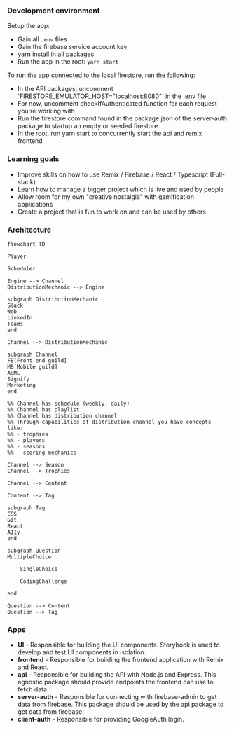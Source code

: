 ### Development environment

Setup the app:

- Gain all `.env` files
- Gain the firebase service account key
- yarn install in all packages
- Run the app in the root: `yarn start`

To run the app connected to the local firestore, run the following:

- In the API packages, uncomment 'FIRESTORE_EMULATOR_HOST="localhost:8080"' in the .env file
- For now, uncomment checkIfAuthenticated function for each request you're working with
- Run the firestore command found in the package.json of the server-auth package to startup an empty or seeded firestore
- In the root, run yarn start to concurrently start the api and remix frontend

### Learning goals

- Improve skills on how to use Remix / Firebase / React / Typescript (Full-stack)
- Learn how to manage a bigger project which is live and used by people
- Allow room for my own "creative nostalgia" with gamification applications
- Create a project that is fun to work on and can be used by others

### Architecture

```mermaid
flowchart TD

Player

Scheduler

Engine --> Channel
DistributionMechanic --> Engine

subgraph DistributionMechanic
Slack
Web
LinkedIn
Teams
end

Channel --> DistributionMechanic

subgraph Channel
FE[Front end guild]
MB[Mobile guild]
ASML
Signify
Marketing
end

%% Channel has schedule (weekly, daily)
%% Channel has playlist
%% Channel has distribution channel
%% Through capabilities of distribution channel you have concepts like:
%% - trophies
%% - players
%% - seasons
%% - scoring mechanics

Channel --> Season
Channel --> Trophies

Channel --> Content

Content --> Tag

subgraph Tag
CSS
Git
React
A11y
end

subgraph Question
MultipleChoice

    SingleChoice

    CodingChallenge

end

Question --> Content
Question --> Tag
```

### Apps

- **UI** - Responsible for building the UI components. Storybook is used to develop and test UI components in isolation.
- **frontend** - Responsible for building the frontend application with Remix and React.
- **api** - Responsible for building the API with Node.js and Express. This agnostic package should provide endpoints the frontend can use to fetch data.
- **server-auth** - Responsible for connecting with firebase-admin to get data from firebase. This package should be used by the api package to get data from firebase.
- **client-auth** - Responsible for providing GoogleAuth login.
